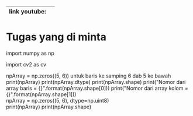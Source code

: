 | link youtube: |   |
| --- | --- |


# Tugas yang di minta


import numpy as np

import cv2 as cv

npArray = np.zeros((5, 6))
untuk baris ke samping 6 dab 5 ke bawah
print(npArray)
print(npArray.dtype)
print(npArray.shape)
print("Nomor dari array baris = {}".format(npArray.shape[0]))
print("Nomor dari array kolom = {}".format(npArray.shape[1]))  
npArray = np.zeros((5, 6), dtype=np.uint8)  
print(npArray)
print(npArray.shape)
